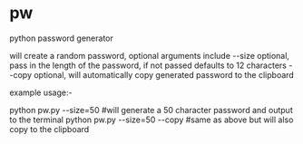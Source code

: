 # pw
python password generator

will create a random password, optional arguments include
--size optional, pass in the length of the password, if not passed defaults to 12 characters
--copy optional, will automatically copy generated password to the clipboard

example usage:-

python pw.py --size=50 #will generate a 50 character password and output to the terminal
python pw.py --size=50 --copy #same as above but will also copy to the clipboard 

